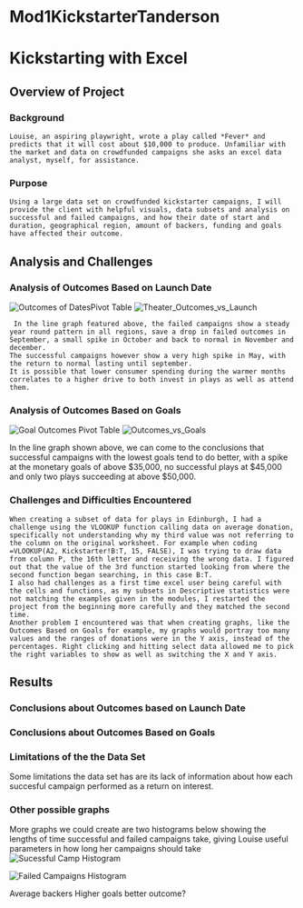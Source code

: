 # Mod1KickstarterTanderson
 
# Kickstarting with Excel
 
## Overview of Project
 
### Background
 	
  	Louise, an aspiring playwright, wrote a play called *Fever* and predicts that it will cost about $10,000 to produce. Unfamiliar with the market and data on crowdfunded campaigns she asks an excel data analyst, myself, for assistance.
 
### Purpose
 	Using a large data set on crowdfunded kickstarter campaigns, I will provide the client with helpful visuals, data subsets and analysis on successful and failed campaigns, and how their date of start and duration, geographical region, amount of backers, funding and goals have affected their outcome.
 
## Analysis and Challenges
 
### Analysis of Outcomes Based on Launch Date
![Outcomes of DatesPivot Table](https://user-images.githubusercontent.com/116928193/203170867-665b01b9-e658-4df1-b2ef-e77f7e945b5e.png)
![Theater_Outcomes_vs_Launch](https://user-images.githubusercontent.com/116928193/203160358-c2d14975-8f68-4aab-97be-946ca64a67ed.png)
 
 	 In the line graph featured above, the failed campaigns show a steady year round pattern in all regions, save a drop in failed outcomes in September, a small spike in October and back to normal in November and december.
 	The successful campaigns however show a very high spike in May, with the return to normal lasting until september. 
 	It is possible that lower consumer spending during the warmer months correlates to a higher drive to both invest in plays as well as attend them.
 
### Analysis of Outcomes Based on Goals
![Goal Outcomes Pivot Table](https://user-images.githubusercontent.com/116928193/203170843-96ed9637-8f87-4493-a57f-107c04b3844a.png)
![Outcomes_vs_Goals](https://user-images.githubusercontent.com/116928193/203162896-9768e493-f5b8-4edc-9f84-f0b8fdef717b.png)
 
In the line graph shown above, we can come to the conclusions that successful campaigns with the lowest goals tend to do better, with a spike at the monetary goals of above $35,000, no successful plays at $45,000 and only two plays succeeding at above $50,000.
 
### Challenges and Difficulties Encountered
 	When creating a subset of data for plays in Edinburgh, I had a challenge using the VLOOKUP function calling data on average donation, specifically not understanding why my third value was not referring to the column on the original worksheet. For example when coding =VLOOKUP(A2, Kickstarter!B:T, 15, FALSE), I was trying to draw data from column P, the 16th letter and receiving the wrong data. I figured out that the value of the 3rd function started looking from where the second function began searching, in this case B:T.
 	I also had challenges as a first time excel user being careful with the cells and functions, as my subsets in Descriptive statistics were not matching the examples given in the modules, I restarted the project from the beginning more carefully and they matched the second time.
 	Another problem I encountered was that when creating graphs, like the Outcomes Based on Goals for example, my graphs would portray too many values and the ranges of donations were in the Y axis, instead of the percentages. Right clicking and hitting select data allowed me to pick the right variables to show as well as switching the X and Y axis.
 
## Results
### Conclusions about Outcomes based on Launch Date
 
### Conclusions about Outcomes Based on Goals


### Limitations of the the Data Set
Some limitations the data set has are its lack of information about how each succesful campaign performed as a return on interest.
### Other possible graphs
More graphs we could create are two histograms below showing the lengths of time successful and failed campaigns take, giving Louise useful parameters in how long her campaigns should take
 ![Sucessful Camp Histogram](https://user-images.githubusercontent.com/116928193/203169402-8401e2e3-0506-4c51-b9e9-52943efdf68c.png)
 
 ![Failed Campaigns Histogram](https://user-images.githubusercontent.com/116928193/203169408-39e4f7b4-55e9-425c-9f2a-23d2f16e2d9a.png)
 
 
 
 
 
 Average backers
Higher goals better outcome?
 
 
 
 
 
 
